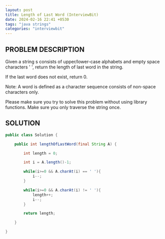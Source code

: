 ```yaml
---
layout: post
title: Length of Last Word (InterviewBit)
date: 2024-02-16 22:41 +0530
tags: "java strings"
categories: "interviewbit"
---
```


## PROBLEM DESCRIPTION

Given a string s consists of upper/lower-case alphabets and empty space characters ' ', return the length of last word in the string.

If the last word does not exist, return 0.

Note: A word is defined as a character sequence consists of non-space characters only.

Please make sure you try to solve this problem without using library functions. Make sure you only traverse the string once.

## SOLUTION

```java
public class Solution {

    public int lengthOfLastWord(final String A) {

        int length = 0;

        int i = A.length()-1;

        while(i>=0 && A.charAt(i) == ' '){
            i--;
        }

        while(i>=0 && A.charAt(i) != ' '){
            length++;
            i--;
        }

        return length;

    }

}
```
